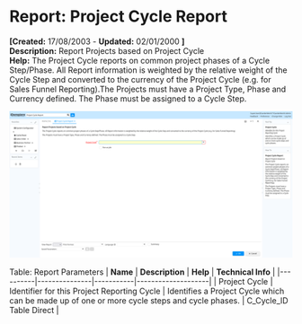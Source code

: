 # Report: Project Cycle Report

**[Created:** 17/08/2003 - **Updated:** 02/01/2000 **]**  
**Description:** Report Projects based on Project Cycle  
**Help:** The Project Cycle reports on common project phases of a Cycle Step/Phase. All Report information is weighted by the relative weight of the Cycle Step and converted to the currency of the Project Cycle (e.g. for Sales Funnel Reporting).The Projects must have a Project Type, Phase and Currency defined. The Phase must be assigned to a Cycle Step.  

![](/img/docs/manual/ProjectCycleReport-Report_iDempiere_v12.0.0.png)

Table: Report Parameters
| **Name** | **Description** | **Help** | **Technical Info** |
|----------|---------------|-----------|--------------------|
| Project Cycle | Identifier for this Project Reporting Cycle | Identifies a Project Cycle which can be made up of one or more cycle steps and cycle phases. | C_Cycle_ID<br/>Table Direct | 



